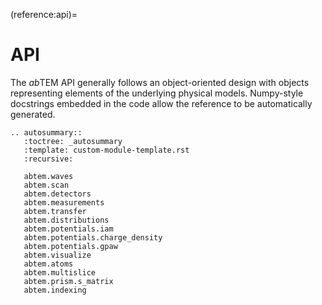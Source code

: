 (reference:api)=

# API 

The *ab*TEM API generally follows an object-oriented design with objects representing elements of the underlying 
physical models. Numpy-style docstrings embedded in the code allow the reference to be automatically generated.

```{eval-rst}
.. autosummary::
   :toctree: _autosummary
   :template: custom-module-template.rst
   :recursive:

   abtem.waves
   abtem.scan
   abtem.detectors
   abtem.measurements
   abtem.transfer
   abtem.distributions
   abtem.potentials.iam
   abtem.potentials.charge_density
   abtem.potentials.gpaw
   abtem.visualize
   abtem.atoms
   abtem.multislice
   abtem.prism.s_matrix
   abtem.indexing
```